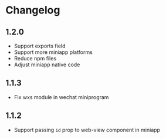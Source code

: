 # Changelog

## 1.2.0

- Support exports field
- Support more miniapp platforms
- Reduce npm files
- Adjust miniapp native code

## 1.1.3

- Fix wxs module in wechat miniprogram

## 1.1.2

- Support passing `id` prop to web-view component in miniapp
